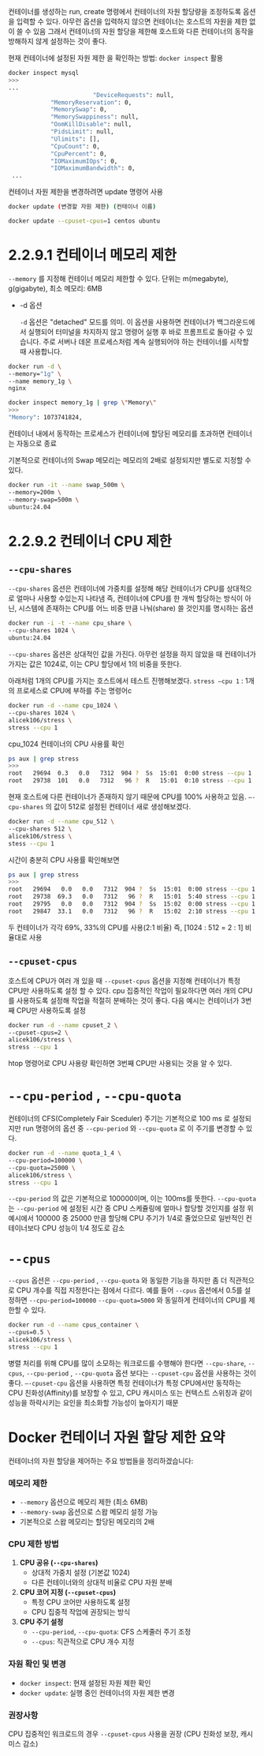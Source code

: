 컨테이너를 생성하는 run, create 명령에서 컨테이너의 자원 할당량을 조정하도록 옵션을 입력할 수 있다.
아무런 옵션을 입력하지 않으면 컨테이너는 호스트의 자원을 제한 없이 쓸 수 있음
그래서 컨테이너의 자원 할당을 제한해 호스트와 다른 컨테이너의 동작을 방해하지 않게 설정하는 것이 좋다.

현재 컨테이너에 설정된 자원 제한 을 확인하는 방법: `docker inspect` 활용

```bash
docker inspect mysql
>>>
...
						"DeviceRequests": null,
            "MemoryReservation": 0,
            "MemorySwap": 0,
            "MemorySwappiness": null,
            "OomKillDisable": null,
            "PidsLimit": null,
            "Ulimits": [],
            "CpuCount": 0,
            "CpuPercent": 0,
            "IOMaximumIOps": 0,
            "IOMaximumBandwidth": 0,
 ...
```

컨테이너 자원 제한을 변경하려면 update 명령어 사용

```bash
docker update (변경할 자원 제한) (컨테이너 이름)

docker update --cpuset-cpus=1 centos ubuntu
```

# 2.2.9.1 컨테이너 메모리 제한

`--memory` 를 지정해 컨테이너 메모리 제한할 수 있다.
단위는 m(megabyte), g(gigabyte), 최소 메모리: 6MB

- -d 옵션
    
    `-d` 옵션은 "detached" 모드를 의미. 이 옵션을 사용하면 컨테이너가 백그라운드에서 실행되어 터미널을 차지하지 않고 명령어 실행 후 바로 프롬프트로 돌아갈 수 있습니다. 주로 서버나 데몬 프로세스처럼 계속 실행되어야 하는 컨테이너를 시작할 때 사용합니다.
    

```bash
docker run -d \
--memory="1g" \
--name memory_1g \
nginx
```

```bash
docker inspect memory_1g | grep \"Memory\"
>>>
"Memory": 1073741824,
```

컨테이너 내에서 동작하는 프로세스가 컨테이너에 할당된 메모리를 초과하면 컨테이너는 자동으로 종료

기본적으로 컨테이너의 Swap 메모리는 메모리의 2배로 설정되지만 별도로 지정할 수 있다.

```bash
docker run -it --name swap_500m \
--memory=200m \
--memory-swap=500m \
ubuntu:24.04
```

# 2.2.9.2 컨테이너 CPU 제한

## `--cpu-shares`

`--cpu-shares` 옵션은 컨테이너에 가중치를 설정해 해당 컨테이너가 CPU를 상대적으로 얼마나 사용할 수있는지 나타냄
즉, 컨테이너에 CPU를 한 개씩 할당하는 방식이 아닌, 시스템에 존재하는 CPU를 어느 비중 만큼 나눠(share) 쓸 것인지를 명시하는 옵션

```bash
docker run -i -t --name cpu_share \
--cpu-shares 1024 \
ubuntu:24.04
```

`--cpu-shares` 옵션은 상대적인 값을 가진다. 아무런 설정을 하지 않았을 때 컨테이너가 가지는 값은 1024로, 이는 CPU 할당에서 1의 비중을 뜻한다.

아래처럼 1개의 CPU를 가지는 호스트에서 테스트 진행해보겠다.
`stress —cpu 1` : 1개의 프로세스로 CPU에 부하를 주는 명령어c

```bash
docker run -d --name cpu_1024 \
--cpu-shares 1024 \
alicek106/stress \
stress --cpu 1
```

cpu_1024 컨테이너의 CPU 사용률 확인

```bash
ps aux | grep stress
>>>
root   29694  0.3   0.0   7312  904 ?  Ss  15:01  0:00 stress --cpu 1
root   29738  101   0.0   7312   96 ?  R   15:01  0:10 stress --cpu 1
```

현재 호스트에 다른 컨테이너가 존재하지 않기 때문에 CPU를 100% 사용하고 있음.
`—-cpu-shares` 의 값이 512로 설정된 컨테이너 새로 생성해보겠다.

```bash
docker run -d --name cpu_512 \
--cpu-shares 512 \
alicek106/stress \
stess --cpu 1
```

시간이 충분히 CPU 사용률 확인해보면

```bash
ps aux | grep stress
>>>
root   29694   0.0   0.0   7312  904 ?  Ss  15:01  0:00 stress --cpu 1
root   29738  69.3   0.0   7312   96 ?  R   15:01  5:40 stress --cpu 1
root   29795   0.0   0.0   7312  904 ?  Ss  15:02  0:00 stress --cpu 1
root   29847  33.1   0.0   7312   96 ?  R   15:02  2:10 stress --cpu 1
```

두 컨테이너가 각각 69%, 33%의 CPU를 사용(2:1 비율) 즉, [1024 : 512 = 2 : 1] 비율대로 사용

## `--cpuset-cpus`

호스트에 CPU가 여러 개 있을 때 `--cpuset-cpus` 옵션을 지정해 컨테이너가 특정 CPU만 사용하도록 설정 할 수 있다.
cpu 집중적인 작업이 필요하다면 여러 개의 CPU를 사용하도록 설정해 작업을 적절히 분배하는 것이 좋다.
다음 예시는 컨테이너가 3번째 CPU만 사용하도록 설정

```bash
docker run -d --name cpuset_2 \
--cpuset-cpus=2 \
alicek106/stress \
stress --cpu 1
```

htop 명령어로 CPU 사용량 확인하면 3번째 CPU만 사용되는 것을 알 수 있다.

# `--cpu-period` , `--cpu-quota`

컨테이너의 CFS(Completely Fair Sceduler) 주기는 기본적으로 100 ms 로 설정되지만 run 명령어의 옵션 중 `--cpu-period` 와 `--cpu-quota` 로 이 주기를 변경할 수 있다.

```bash
docker run -d --name quota_1_4 \
--cpu-period=100000 \
--cpu-quota=25000 \
alicek106/stress \
stress --cpu 1
```

`--cpu-period` 의 값은 기본적으로 100000이며, 이는 100ms를 뜻한다. `--cpu-quota` 는 `--cpu-period` 에 설정된 시간 중 CPU 스케쥴링에 얼마나 할당할 것인지를 설정
위 예시에서 100000 중 25000 만큼 할당해 CPU 주기가 1/4로 줄었으므로 일반적인 컨테이너보다 CPU 성능이 1/4 정도로 감소

# `--cpus`

`--cpus` 옵션은 `--cpu-period` , `--cpu-quota` 와 동일한 기능을 하지만 좀 더 직관적으로 CPU 개수를 직접 지정한다는 점에서 다르다.
예를 들어 `--cpus` 옵션에서 0.5를 설정하면 `--cpu-period=100000` `--cpu-quota=5000` 와 동일하게 컨테이너의 CPU를 제한할 수 있다.

```bash
docker run -d --name cpus_container \
--cpus=0.5 \
alicek106/stress \
stress --cpu 1
```

병렬 처리를 위해 CPU를 많이 소모하는 워크로드를 수행해야 한다면 `--cpu-share`, `--cpus`, `--cpu-period` , `--cpu-quota` 옵션 보다는 `--cpuset-cpu` 옵션을 사용하는 것이 좋다.
`—-cpuset-cpu` 옵션을 사용하면 특정 컨테이너가 특정 CPU에서만 동작하는 CPU 친화성(Affinity)를 보장할 수 있고, CPU 캐시미스 또는 컨텍스트 스위칭과 같이 성능을 하락시키는 요인을 최소화할 가능성이 높아지기 때문

# Docker 컨테이너 자원 할당 제한 요약

컨테이너의 자원 할당을 제어하는 주요 방법들을 정리하겠습니다:

### 메모리 제한

- `--memory` 옵션으로 메모리 제한 (최소 6MB)
- `--memory-swap` 옵션으로 스왑 메모리 설정 가능
- 기본적으로 스왑 메모리는 할당된 메모리의 2배

### CPU 제한 방법

1. **CPU 공유 (`--cpu-shares`)**
    - 상대적 가중치 설정 (기본값 1024)
    - 다른 컨테이너와의 상대적 비율로 CPU 자원 분배
2. **CPU 코어 지정 (`--cpuset-cpus`)**
    - 특정 CPU 코어만 사용하도록 설정
    - CPU 집중적 작업에 권장되는 방식
3. **CPU 주기 설정**
    - `--cpu-period`, `--cpu-quota`: CFS 스케줄러 주기 조정
    - `--cpus`: 직관적으로 CPU 개수 지정

### 자원 확인 및 변경

- `docker inspect`: 현재 설정된 자원 제한 확인
- `docker update`: 실행 중인 컨테이너의 자원 제한 변경

### 권장사항

CPU 집중적인 워크로드의 경우 `--cpuset-cpus` 사용을 권장 (CPU 친화성 보장, 캐시 미스 감소)